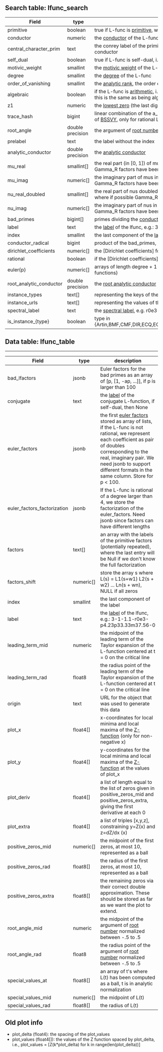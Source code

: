 
Search table: lfunc_search
--------------------------

| Field | type | description |
|----------|    ------     | ----- |
primitive                     |boolean             | true if L-func is [primitive], we use the second moment in many instances to decide this
conductor                     |numeric             | the [conductor] of the L-func
central_character_prim        |text                | the conrey label of the primitive character that induces the [central character] of modulus equal the conductor
self_dual                     |boolean             | true if L-func is self-dual, i.e., all Dirichlet coefficients are real
motivic_weight                |smallint            | the [motivic weight] of the L-func
degree                        |smallint            | the [degree] of the L-func
order_of_vanishing            |smallint            | the [analytic rank], the order of vanishing at its central point
algebraic                     |boolean             | if the L-func is [arithmetic], i.e. normalized [Dirichlet coefficients] are algebraic numbers, conjecturally this is the same as being algebraic
z1                            |numeric             | the [lowest zero] (the last digit may have an error of +-1, e.g., we could represent pi as 3.1416)
trace_hash                    |bigint              | linear combination of the a_p between 2^12 and 2^13 reduced mod 2^61-1 as defined in Section 4.3 of [BSSVY](https://arxiv.org/abs/1602.03715), only for rational L-functions
root_angle                    |double precision    | the argument of [root number] normalized between -.5 to .5
prelabel                      |text                | the label without the index
analytic_conductor            |double precision    | the [analytic conductor]
mu_real                       |smallint[]          | the real part (in [0, 1]) of mus in the analytic normalization the [functional equation], where if possible Gamma_R factors have been converted to Gamma_C
mu_imag                       |numeric[]           | the imaginary part of mus in the analytic normalization the [functional equation], where if possible Gamma_R factors have been converted to Gamma_C
nu_real_doubled               |smallint[]          | the real part of nus doubled, so they are integers, in the analytic normalization the [functional equation], where if possible Gamma_R factors have been converted to Gamma_C
nu_imag                       |numeric[]           | the imaginary part of nus in the analytic normalization the [functional equation], where if possible Gamma_R factors have been converted to Gamma_C
bad_primes                    |bigint[]            | primes dividing the [conductor]
label                         |text                | the [label] of the lfunc, e.g.: 3-1-1.1-r0e3-p4.23p33.33m37.56-0
index                         |smallint            | the last component of the [label]
conductor_radical             |bigint              | product of the bad_primes, i.e., the primes dividing the [conductor]
dirichlet_coefficients        |numeric[]           | the [Dirichlet coefficients] for rational L-functions in arithmetic normalisation starting with a_1
rational                      |boolean             | if the [Dirichlet coefficients] in arithmetic normalisation are rational
euler{p}                      |numeric[]           | arrays of length degree + 1 representing the [euler factors] for p = 2, 3, 5,..., 97 (only for rational L-functions)
root_analytic_conductor       |double precision    | the [root analytic conductor]
instance_types                |text[]              | representing the keys of the multimap url(type) -> url(instance)
instance_urls                 |text[]              | representing the values of the multimap url(type) -> url(instance)
spectral_label                |text                | the [spectral label], e.g. r0e3-p4.23p33.33m37.56
is_instance_{type}            |boolean             | type in {Artin,BMF,CMF,DIR,ECQ,ECQSymPower,ECNF,G2Q,HMF,MaassGL3,MaassGL4,MaassGSp4,NF,HGM}






Data table: lfunc_table
-----------------------
____________
| Field | type | description |
|----------|    ------     | ----- |
bad_lfactors                  |jsonb               | Euler factors for the bad primes as an array of [p, [1, -ap, ...]], if p is larger than 100
conjugate                     |text                | the [label] of the conjugate L-function, if self-dual, then None
euler_factors                 |jsonb               | the first [euler factors] stored as array of lists, if the L-func is not rational, we represent each coefficient as pair of doubles corresponding to the real, imaginary pair. We need jsonb to support different formats in the same column.  Store for p < 100.
euler_factors_factorization |jsonb | If the L-func is rational of a degree larger than 4, we store the factorization of the euler_factors.  Need jsonb since factors can have different lengths
factors                       |text[]              | an array with the labels of the primitive factors (potentially repeated), where the last entry will be Null if we don't know the full factorization
factors_shift                 |numeric[]           | store the array s where L(s) = L1(s+w1) L2(s + w2) ... Ln(s + wn), NULL if all zeros
index                         |smallint            | the last component of the label
label                         |text                | the [label] of the lfunc, e.g.: 3-1-1.1-r0e3-p4.23p33.33m37.56-0
leading_term_mid              |numeric             | the midpoint of the leading term of the Taylor expansion of the L-function centered at t = 0 on the critical line
leading_term_rad              |float8              | the radius point of the leading term of the Taylor expansion of the L-function centered at t = 0 on the critical line
origin                        |text                | URL for the object that was used to generate this data
plot_x                        |float4[]            | x-coordinates for local minima and local maxima of the [Z-function] (only for non-negative x)
plot_y                        |float4[]            | y-coordinates for the local minima and local maxima of the [Z-function] at the values of plot_x
plot_deriv                    |float4[]            | a list of length equal to the list of zeros given in positive_zeros_mid and positive_zeros_extra, giving the first derivative at each 0
plot_extra                    |float4[]            | a list of triples [x,y,z], constraining y=Z(x) and z=dZ/dx (x)
positive_zeros_mid            |numeric[]           | the midpoint of the first zeros, at most 10, represented as a ball
positive_zeros_rad            |float8[]            | the radius of the first zeros, at most 10, represented as a ball
positive_zeros_extra          |float8[]            | the remaining zeros via their correct double approximation.  These should be stored as far as we want the plot to extend.
root_angle_mid                |numeric             | the midpoint of the argument of [root number] normalized between -.5 to .5
root_angle_rad                |float8                | the radius point of the argument of [root number] normalized between -.5 to .5
special_values_at             |float8[]            | an array of t's where L(t) has been computed as a ball, t is in analytic normalization
special_values_mid            |numeric[]           | the midpoint of L(t)
special_values_rad            |float8[]              | the radius of L(t)


[Dirichlet coefficient]: https://beta.lmfdb.org/knowledge/show/lfunction.dirichlet_series
[analytic conductor]: https://beta.lmfdb.org/knowledge/show/lfunction.analytic_conductor
[analytic rank]: https://beta.lmfdb.org/knowledge/show/lfunction.analytic_rank
[arithmetic]: https://beta.lmfdb.org/knowledge/show/lfunction.arithmetic
[central character]: https://beta.lmfdb.org/knowledge/show/lfunction.central_character
[conductor]: https://beta.lmfdb.org/knowledge/show/lfunction.conductor
[degree]: https://beta.lmfdb.org/knowledge/show/lfunction.degree
[euler factors]: https://beta.lmfdb.org/knowledge/show/lfunction.euler_product
[functional equation]: https://beta.lmfdb.org/knowledge/show/lfunction.functional_equation
[label]: https://beta.lmfdb.org/knowledge/show/lfunction.label
[lowest zero]: https://beta.lmfdb.org/knowledge/show/lfunction.zeros
[motivic weight]: https://beta.lmfdb.org/knowledge/show/lfunction.motivic_weight
[primitive]: https://beta.lmfdb.org/knowledge/show/lfunction.primitive
[root analytic conductor]: https://beta.lmfdb.org/knowledge/show/lfunction.root_analytic_conductor
[root number]: https://beta.lmfdb.org/knowledge/show/lfunction.sign
[spectral label]: https://beta.lmfdb.org/knowledge/show/lfunction.spectral_label
[Z-function]: https://beta.lmfdb.org/knowledge/show/lfunction.zfunction

Old plot info
-------------

* plot_delta (float4): the spacing of the plot_values
* plot_values (float4[]): the values of the Z function spaced by plot_delta, i.e., plot_values = [Z(k*plot_delta) for k in range(len(plot_delta))]

